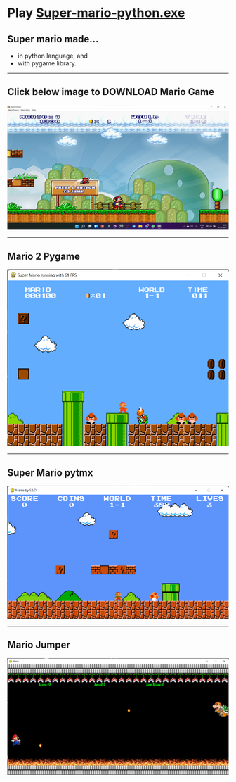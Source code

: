 # Play [Super-mario-python.exe](https://github.com/imvickykumar999/super-mario-python/blob/master/super-mario-3-mario-forever-7-03.exe)

## Super mario made...
- in python language, and
- with pygame library.

-------------------------------------------------

## Click below image to DOWNLOAD Mario Game

[![ss](https://github.com/imvickykumar999/super-mario-python/blob/master/Screenshot%202021-09-02%20101106.png?raw=true)](https://github.com/imvickykumar999/super-mario-python/blob/master/super-mario-3-mario-forever-7-03.exe?raw=true)

-------------------------------------------------

## Mario 2 Pygame

[![m2p](https://github.com/imvickykumar999/super-mario-python/blob/master/Mario%202%20Pygame/Screenshot%202021-09-02%20093040.png?raw=true)](https://github.com/imvickykumar999/super-mario-python/blob/master/Mario%202%20Pygame/main.py)

-------------------------------------------------

## Super Mario pytmx

[![pytmx](https://github.com/imvickykumar999/super-mario-python/blob/master/Super%20Mario%20pytmx/Screenshot%202021-09-02%20092948.png?raw=true)](https://github.com/imvickykumar999/super-mario-python/blob/master/Super%20Mario%20pytmx/main.py)

-------------------------------------------------

## Mario Jumper

[![jumper](https://github.com/imvickykumar999/super-mario-python/blob/master/Mario%20Jumper/Screenshot%202021-09-02%20091748.png?raw=true)](https://github.com/imvickykumar999/super-mario-python/blob/master/Mario%20Jumper/SimpleMarioGame/mario.py)

